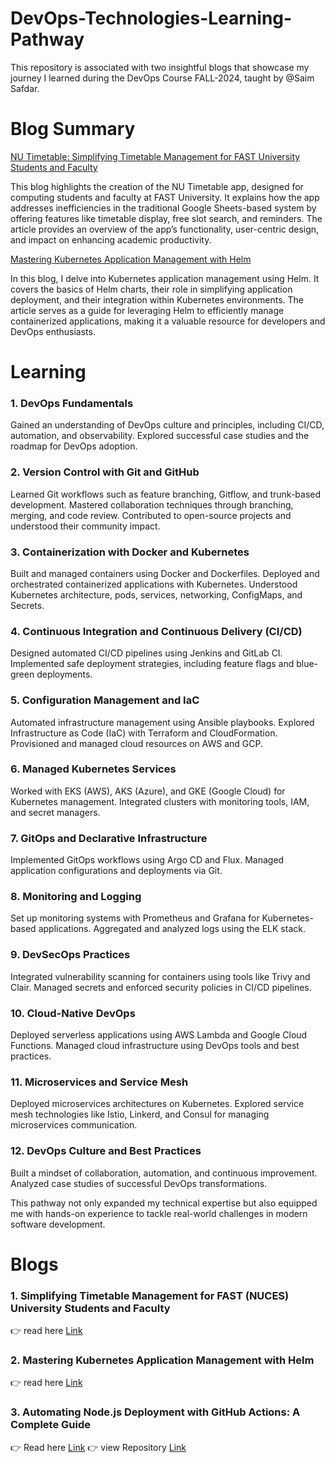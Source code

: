 # DevOps-Technologies-Learning-Pathway
This repository is associated with two insightful blogs that showcase my journey I learned during the DevOps Course FALL-2024, taught by @Saim Safdar.

# Blog Summary
[NU Timetable: Simplifying Timetable Management for FAST University Students and Faculty](https://medium.com/@ahmad-imran/nu-timetable-simplifying-timetable-management-for-fast-university-students-and-faculty-aa058232e162)

This blog highlights the creation of the NU Timetable app, designed for computing students and faculty at FAST University. It explains how the app addresses inefficiencies in the traditional Google Sheets-based system by offering features like timetable display, free slot search, and reminders. The article provides an overview of the app’s functionality, user-centric design, and impact on enhancing academic productivity.

[Mastering Kubernetes Application Management with Helm](https://medium.com/@ahmad-imran/nu-timetable-simplifying-timetable-management-for-fast-university-students-and-faculty-aa058232e162)

In this blog, I delve into Kubernetes application management using Helm. It covers the basics of Helm charts, their role in simplifying application deployment, and their integration within Kubernetes environments. The article serves as a guide for leveraging Helm to efficiently manage containerized applications, making it a valuable resource for developers and DevOps enthusiasts.

# Learning
### 1. DevOps Fundamentals
Gained an understanding of DevOps culture and principles, including CI/CD, automation, and observability.
Explored successful case studies and the roadmap for DevOps adoption.

### 2. Version Control with Git and GitHub
Learned Git workflows such as feature branching, Gitflow, and trunk-based development.
Mastered collaboration techniques through branching, merging, and code review.
Contributed to open-source projects and understood their community impact.

### 3. Containerization with Docker and Kubernetes
Built and managed containers using Docker and Dockerfiles.
Deployed and orchestrated containerized applications with Kubernetes.
Understood Kubernetes architecture, pods, services, networking, ConfigMaps, and Secrets.

### 4. Continuous Integration and Continuous Delivery (CI/CD)
Designed automated CI/CD pipelines using Jenkins and GitLab CI.
Implemented safe deployment strategies, including feature flags and blue-green deployments.

### 5. Configuration Management and IaC
Automated infrastructure management using Ansible playbooks.
Explored Infrastructure as Code (IaC) with Terraform and CloudFormation.
Provisioned and managed cloud resources on AWS and GCP.

### 6. Managed Kubernetes Services
Worked with EKS (AWS), AKS (Azure), and GKE (Google Cloud) for Kubernetes management.
Integrated clusters with monitoring tools, IAM, and secret managers.

### 7. GitOps and Declarative Infrastructure
Implemented GitOps workflows using Argo CD and Flux.
Managed application configurations and deployments via Git.

### 8. Monitoring and Logging
Set up monitoring systems with Prometheus and Grafana for Kubernetes-based applications.
Aggregated and analyzed logs using the ELK stack.

### 9. DevSecOps Practices
Integrated vulnerability scanning for containers using tools like Trivy and Clair.
Managed secrets and enforced security policies in CI/CD pipelines.

### 10. Cloud-Native DevOps
Deployed serverless applications using AWS Lambda and Google Cloud Functions.
Managed cloud infrastructure using DevOps tools and best practices.

### 11. Microservices and Service Mesh
Deployed microservices architectures on Kubernetes.
Explored service mesh technologies like Istio, Linkerd, and Consul for managing microservices communication.

### 12. DevOps Culture and Best Practices
Built a mindset of collaboration, automation, and continuous improvement.
Analyzed case studies of successful DevOps transformations.

This pathway not only expanded my technical expertise but also equipped me with hands-on experience to tackle real-world challenges in modern software development.

# Blogs
### 1. Simplifying Timetable Management for FAST (NUCES) University Students and Faculty
 👉 read here [Link](https://medium.com/@ahmad-imran/nu-timetable-simplifying-timetable-management-for-fast-university-students-and-faculty-aa058232e162)

### 2. Mastering Kubernetes Application Management with Helm
 👉 read here [Link](https://medium.com/@ahmad-imran/mastering-kubernetes-application-management-with-helm-41a524a4db42)

### 3. Automating Node.js Deployment with GitHub Actions: A Complete Guide
 👉 Read here [Link](https://medium.com/@ahmad-imran/automating-node-js-deployment-with-github-actions-a-complete-guide-c4633f3859ff)
 👉 view Repository [Link](https://github.com/ahmad-imran15/github-actions-learninng/tree/main)
